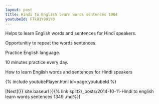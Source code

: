 ```yaml
---
layout: post
title: Hindi to English learn words sentences 1004 
youtubeId: FTk81Y9U1Y0
---
```

 
 
Helps to learn English words and sentences for Hindi speakers.

Opportunitiy to repeat the words sentences. 

Practice English language. 
 
10 minutes practice every day. 
 
How to learn English words and sentences for Hindi speakers 
 
{% include youtubePlayer.html id=page.youtubeId %}
 
 
[Next]({{ site.baseurl }}{% link  split2/_posts/2014-10-11-Hindi to english learn words sentences 1349 .md%})
 
